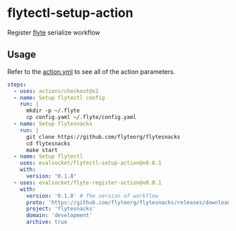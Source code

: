 # flytectl-setup-action
Register [flyte](https://github.com/flyteorg/flyte) serialize workflow

## Usage

Refer to the [action.yml](https://github.com/evalsocket/flytectl-register-action/blob/master/action.yml)
to see all of the action parameters.

```yaml
steps:
  - uses: actions/checkout@v2
  - name: Setup flytectl config
    run: |
      mkdir -p ~/.flyte
      cp config.yaml ~/.flyte/config.yaml
  - name: Setup flytesnacks
    run: |
      git clone https://github.com/flyteorg/flytesnacks
      cd flytesnacks
      make start
  - name: Setup flytectl
    uses: evalsocket/flytectl-setup-action@v0.0.1
    with:
      version: "0.1.8"
  - uses: evalsocket/flyte-register-action@v0.0.1
    with:
      version: '0.1.8' # The version of workflow
      proto: 'https://github.com/flyteorg/flytesnacks/releases/download/v0.2.89/flytesnacks-core.tgz'
      project: 'flytesnacks'
      domain: 'development'
      archive: true

```


